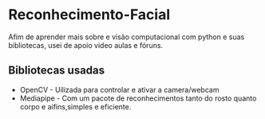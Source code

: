 # Reconhecimento-Facial
Afim de aprender mais sobre e visão computacional com python e suas bibliotecas, usei de apoio video aulas e fóruns. 

## Bibliotecas usadas
- OpenCV - Uilizada para controlar e ativar a camera/webcam
- Mediapipe - Com um pacote de reconhecimentos tanto do rosto quanto corpo e aifins,simples e eficiente.
